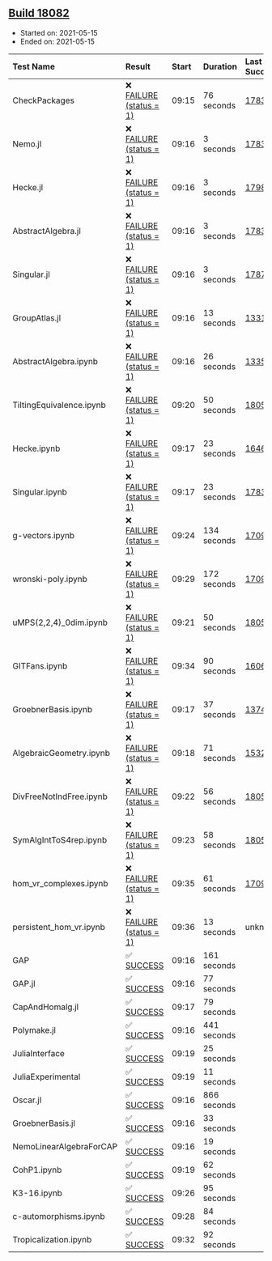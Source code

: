 ## [Build 18082](https://oscarci.mathematik.uni-kl.de/job/oscar/18082/)

* Started on: 2021-05-15
* Ended on: 2021-05-15

| Test Name    | Result | Start | Duration | Last Success | First Failure |
|:-------------|:-------|:------|:---------|:-------------|:--------------|
| CheckPackages | ❌ [FAILURE (status = 1)](https://oscarci.mathematik.uni-kl.de/job/oscar/18082/artifact/logs/build-18082/CheckPackages.log) | 09:15 | 76 seconds | [17832](https://oscarci.mathematik.uni-kl.de/job/oscar/17832/) | [17833](https://oscarci.mathematik.uni-kl.de/job/oscar/17833/) |
| Nemo.jl | ❌ [FAILURE (status = 1)](https://oscarci.mathematik.uni-kl.de/job/oscar/18082/artifact/logs/build-18082/Nemo.jl.log) | 09:16 | 3 seconds | [17835](https://oscarci.mathematik.uni-kl.de/job/oscar/17835/) | [17836](https://oscarci.mathematik.uni-kl.de/job/oscar/17836/) |
| Hecke.jl | ❌ [FAILURE (status = 1)](https://oscarci.mathematik.uni-kl.de/job/oscar/18082/artifact/logs/build-18082/Hecke.jl.log) | 09:16 | 3 seconds | [17987](https://oscarci.mathematik.uni-kl.de/job/oscar/17987/) | [17988](https://oscarci.mathematik.uni-kl.de/job/oscar/17988/) |
| AbstractAlgebra.jl | ❌ [FAILURE (status = 1)](https://oscarci.mathematik.uni-kl.de/job/oscar/18082/artifact/logs/build-18082/AbstractAlgebra.jl.log) | 09:16 | 3 seconds | [17831](https://oscarci.mathematik.uni-kl.de/job/oscar/17831/) | [17832](https://oscarci.mathematik.uni-kl.de/job/oscar/17832/) |
| Singular.jl | ❌ [FAILURE (status = 1)](https://oscarci.mathematik.uni-kl.de/job/oscar/18082/artifact/logs/build-18082/Singular.jl.log) | 09:16 | 3 seconds | [17871](https://oscarci.mathematik.uni-kl.de/job/oscar/17871/) | [17872](https://oscarci.mathematik.uni-kl.de/job/oscar/17872/) |
| GroupAtlas.jl | ❌ [FAILURE (status = 1)](https://oscarci.mathematik.uni-kl.de/job/oscar/18082/artifact/logs/build-18082/GroupAtlas.jl.log) | 09:16 | 13 seconds | [13311](https://oscarci.mathematik.uni-kl.de/job/oscar/13311/) | [13312](https://oscarci.mathematik.uni-kl.de/job/oscar/13312/) |
| AbstractAlgebra.ipynb | ❌ [FAILURE (status = 1)](https://oscarci.mathematik.uni-kl.de/job/oscar/18082/artifact/logs/build-18082/AbstractAlgebra.ipynb.log) | 09:16 | 26 seconds | [13355](https://oscarci.mathematik.uni-kl.de/job/oscar/13355/) | [13356](https://oscarci.mathematik.uni-kl.de/job/oscar/13356/) |
| TiltingEquivalence.ipynb | ❌ [FAILURE (status = 1)](https://oscarci.mathematik.uni-kl.de/job/oscar/18082/artifact/logs/build-18082/TiltingEquivalence.ipynb.log) | 09:20 | 50 seconds | [18054](https://oscarci.mathematik.uni-kl.de/job/oscar/18054/) | [18055](https://oscarci.mathematik.uni-kl.de/job/oscar/18055/) |
| Hecke.ipynb | ❌ [FAILURE (status = 1)](https://oscarci.mathematik.uni-kl.de/job/oscar/18082/artifact/logs/build-18082/Hecke.ipynb.log) | 09:17 | 23 seconds | [16463](https://oscarci.mathematik.uni-kl.de/job/oscar/16463/) | [16464](https://oscarci.mathematik.uni-kl.de/job/oscar/16464/) |
| Singular.ipynb | ❌ [FAILURE (status = 1)](https://oscarci.mathematik.uni-kl.de/job/oscar/18082/artifact/logs/build-18082/Singular.ipynb.log) | 09:17 | 23 seconds | [17835](https://oscarci.mathematik.uni-kl.de/job/oscar/17835/) | [17836](https://oscarci.mathematik.uni-kl.de/job/oscar/17836/) |
| g-vectors.ipynb | ❌ [FAILURE (status = 1)](https://oscarci.mathematik.uni-kl.de/job/oscar/18082/artifact/logs/build-18082/g-vectors.ipynb.log) | 09:24 | 134 seconds | [17099](https://oscarci.mathematik.uni-kl.de/job/oscar/17099/) | [17100](https://oscarci.mathematik.uni-kl.de/job/oscar/17100/) |
| wronski-poly.ipynb | ❌ [FAILURE (status = 1)](https://oscarci.mathematik.uni-kl.de/job/oscar/18082/artifact/logs/build-18082/wronski-poly.ipynb.log) | 09:29 | 172 seconds | [17098](https://oscarci.mathematik.uni-kl.de/job/oscar/17098/) | [17099](https://oscarci.mathematik.uni-kl.de/job/oscar/17099/) |
| uMPS(2,2,4)_0dim.ipynb | ❌ [FAILURE (status = 1)](https://oscarci.mathematik.uni-kl.de/job/oscar/18082/artifact/logs/build-18082/uMPS-2-2-4-_0dim.ipynb.log) | 09:21 | 50 seconds | [18054](https://oscarci.mathematik.uni-kl.de/job/oscar/18054/) | [18055](https://oscarci.mathematik.uni-kl.de/job/oscar/18055/) |
| GITFans.ipynb | ❌ [FAILURE (status = 1)](https://oscarci.mathematik.uni-kl.de/job/oscar/18082/artifact/logs/build-18082/GITFans.ipynb.log) | 09:34 | 90 seconds | [16068](https://oscarci.mathematik.uni-kl.de/job/oscar/16068/) | [16069](https://oscarci.mathematik.uni-kl.de/job/oscar/16069/) |
| GroebnerBasis.ipynb | ❌ [FAILURE (status = 1)](https://oscarci.mathematik.uni-kl.de/job/oscar/18082/artifact/logs/build-18082/GroebnerBasis.ipynb.log) | 09:17 | 37 seconds | [13748](https://oscarci.mathematik.uni-kl.de/job/oscar/13748/) | [13749](https://oscarci.mathematik.uni-kl.de/job/oscar/13749/) |
| AlgebraicGeometry.ipynb | ❌ [FAILURE (status = 1)](https://oscarci.mathematik.uni-kl.de/job/oscar/18082/artifact/logs/build-18082/AlgebraicGeometry.ipynb.log) | 09:18 | 71 seconds | [15322](https://oscarci.mathematik.uni-kl.de/job/oscar/15322/) | [15323](https://oscarci.mathematik.uni-kl.de/job/oscar/15323/) |
| DivFreeNotIndFree.ipynb | ❌ [FAILURE (status = 1)](https://oscarci.mathematik.uni-kl.de/job/oscar/18082/artifact/logs/build-18082/DivFreeNotIndFree.ipynb.log) | 09:22 | 56 seconds | [18054](https://oscarci.mathematik.uni-kl.de/job/oscar/18054/) | [18055](https://oscarci.mathematik.uni-kl.de/job/oscar/18055/) |
| SymAlgIntToS4rep.ipynb | ❌ [FAILURE (status = 1)](https://oscarci.mathematik.uni-kl.de/job/oscar/18082/artifact/logs/build-18082/SymAlgIntToS4rep.ipynb.log) | 09:23 | 58 seconds | [18054](https://oscarci.mathematik.uni-kl.de/job/oscar/18054/) | [18055](https://oscarci.mathematik.uni-kl.de/job/oscar/18055/) |
| hom_vr_complexes.ipynb | ❌ [FAILURE (status = 1)](https://oscarci.mathematik.uni-kl.de/job/oscar/18082/artifact/logs/build-18082/hom_vr_complexes.ipynb.log) | 09:35 | 61 seconds | [17099](https://oscarci.mathematik.uni-kl.de/job/oscar/17099/) | [17100](https://oscarci.mathematik.uni-kl.de/job/oscar/17100/) |
| persistent_hom_vr.ipynb | ❌ [FAILURE (status = 1)](https://oscarci.mathematik.uni-kl.de/job/oscar/18082/artifact/logs/build-18082/persistent_hom_vr.ipynb.log) | 09:36 | 13 seconds | unknown | unknown |
| GAP | ✅ [SUCCESS](https://oscarci.mathematik.uni-kl.de/job/oscar/18082/artifact/logs/build-18082/GAP.log) | 09:16 | 161 seconds |  |  |
| GAP.jl | ✅ [SUCCESS](https://oscarci.mathematik.uni-kl.de/job/oscar/18082/artifact/logs/build-18082/GAP.jl.log) | 09:16 | 77 seconds |  |  |
| CapAndHomalg.jl | ✅ [SUCCESS](https://oscarci.mathematik.uni-kl.de/job/oscar/18082/artifact/logs/build-18082/CapAndHomalg.jl.log) | 09:17 | 79 seconds |  |  |
| Polymake.jl | ✅ [SUCCESS](https://oscarci.mathematik.uni-kl.de/job/oscar/18082/artifact/logs/build-18082/Polymake.jl.log) | 09:16 | 441 seconds |  |  |
| JuliaInterface | ✅ [SUCCESS](https://oscarci.mathematik.uni-kl.de/job/oscar/18082/artifact/logs/build-18082/JuliaInterface.log) | 09:19 | 25 seconds |  |  |
| JuliaExperimental | ✅ [SUCCESS](https://oscarci.mathematik.uni-kl.de/job/oscar/18082/artifact/logs/build-18082/JuliaExperimental.log) | 09:19 | 11 seconds |  |  |
| Oscar.jl | ✅ [SUCCESS](https://oscarci.mathematik.uni-kl.de/job/oscar/18082/artifact/logs/build-18082/Oscar.jl.log) | 09:16 | 866 seconds |  |  |
| GroebnerBasis.jl | ✅ [SUCCESS](https://oscarci.mathematik.uni-kl.de/job/oscar/18082/artifact/logs/build-18082/GroebnerBasis.jl.log) | 09:16 | 33 seconds |  |  |
| NemoLinearAlgebraForCAP | ✅ [SUCCESS](https://oscarci.mathematik.uni-kl.de/job/oscar/18082/artifact/logs/build-18082/NemoLinearAlgebraForCAP.log) | 09:16 | 19 seconds |  |  |
| CohP1.ipynb | ✅ [SUCCESS](https://oscarci.mathematik.uni-kl.de/job/oscar/18082/artifact/logs/build-18082/CohP1.ipynb.log) | 09:19 | 62 seconds |  |  |
| K3-16.ipynb | ✅ [SUCCESS](https://oscarci.mathematik.uni-kl.de/job/oscar/18082/artifact/logs/build-18082/K3-16.ipynb.log) | 09:26 | 95 seconds |  |  |
| c-automorphisms.ipynb | ✅ [SUCCESS](https://oscarci.mathematik.uni-kl.de/job/oscar/18082/artifact/logs/build-18082/c-automorphisms.ipynb.log) | 09:28 | 84 seconds |  |  |
| Tropicalization.ipynb | ✅ [SUCCESS](https://oscarci.mathematik.uni-kl.de/job/oscar/18082/artifact/logs/build-18082/Tropicalization.ipynb.log) | 09:32 | 92 seconds |  |  |
